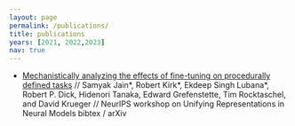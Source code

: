 ```yaml
---
layout: page
permalink: /publications/
title: publications
years: [2021, 2022,2023]
nav: true
---
```

 
  * [Mechanistically analyzing the effects of fine-tuning on procedurally defined tasks](https://arxiv.org/abs/2311.12786) // Samyak Jain*, Robert Kirk*, Ekdeep Singh Lubana*, Robert P. Dick, Hidenori Tanaka, Edward Grefenstette, Tim Rocktaschel, and David Krueger // NeurIPS workshop on Unifying Representations in Neural Models 
bibtex / arXiv

